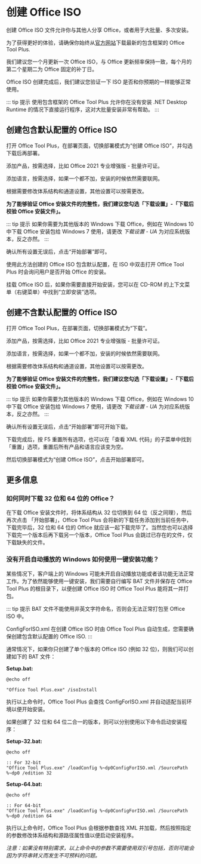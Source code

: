 # 创建 Office ISO

创建 Office ISO 文件允许你与其他人分享 Office，或者用于大批量、多次安装。

为了获得更好的体验，请确保你始终从[官方网站](https://otp.landian.vip/)下载最新的包含框架的 Office Tool Plus.

我们建议您一个月更新一次 Office ISO，与 Office 更新频率保持一致，每个月的第二个星期二为 Office 固定的补丁日。

Office ISO 创建完成后，我们建议您验证一下 ISO 是否和你预期的一样能够正常使用。

::: tip 提示
使用包含框架的 Office Tool Plus 允许你在没有安装 .NET Desktop Runtime 的情况下直接运行程序，这对大批量安装非常有帮助。
:::

## 创建包含默认配置的 Office ISO

打开 Office Tool Plus，在部署页面，切换部署模式为“创建 Office ISO”，并勾选下载后再部署。

添加产品，按需选择，比如 Office 2021 专业增强版 - 批量许可证。

添加语言，按需选择，如果一个都不加，安装的时候依然需要联网。

根据需要修改体系结构和通道设置，其他设置可以按需更改。

**为了能够验证 Office 安装文件的完整性，我们建议您勾选「下载设置」-「下载后校验 Office 安装文件」。**

::: tip 提示
如果你需要为其他版本的 Windows 下载 Office，例如在 Windows 10 中下载 Office 安装包给 Windows 7 使用，请更改 *下载设置 - UA* 为对应系统版本，反之亦然。
:::

确认所有设置无误后，点击“开始部署”即可。

使用此方法创建的 Office ISO 包含默认配置，在 ISO 中双击打开 Office Tool Plus 时会询问用户是否开始 Office 的安装。

挂载 Office ISO 后，如果你需要直接开始安装，您可以在 CD-ROM 的上下文菜单（右键菜单）中找到“立即安装”选项。

## 创建不含默认配置的 Office ISO

打开 Office Tool Plus，在部署页面，切换部署模式为“下载”。

添加产品，按需选择，比如 Office 2021 专业增强版 - 批量许可证。

添加语言，按需选择，如果一个都不加，安装的时候依然需要联网。

根据需要修改体系结构和通道设置，其他设置可以按需更改。

**为了能够验证 Office 安装文件的完整性，我们建议您勾选「下载设置」-「下载后校验 Office 安装文件」。**

::: tip 提示
如果你需要为其他版本的 Windows 下载 Office，例如在 Windows 10 中下载 Office 安装包给 Windows 7 使用，请更改 *下载设置 - UA* 为对应系统版本，反之亦然。
:::

确认所有设置无误后，点击“开始部署”即可开始下载。

下载完成后，按 F5 重置所有选项，也可以在「查看 XML 代码」的子菜单中找到「重置」选项，重置后所有产品和语言应该变为空。

然后切换部署模式为“创建 Office ISO”，点击开始部署即可。

## 更多信息

### 如何同时下载 32 位和 64 位的 Office？

在下载 Office 安装文件时，将体系结构从 32 位切换到 64 位（反之同理），然后再次点击 「开始部署」，Office Tool Plus 会将新的下载任务添加到当前任务中，下载完毕后，32 位和 64 位的 Office 就应该一起下载完毕了。当然您也可以选择下载完一个版本后再下载另一个版本，Office Tool Plus 会跳过已存在的文件，仅下载缺失的文件。

### 没有开启自动播放的 Windows 如何使用一键安装功能？

某些情况下，客户端上的 Windows 可能未开启自动播放功能或者该功能无法正常工作。为了依然能够使用一键安装，我们需要自行编写 BAT 文件并保存在 Office Tool Plus 的根目录下，以便创建 Office ISO 时 Office Tool Plus 能将其一并打包。

::: tip 提示
BAT 文件不能使用非英文字符命名，否则会无法正常打包至 Office ISO 中。

ConfigForISO.xml 在创建 Office ISO 时由 Office Tool Plus 自动生成，您需要确保创建包含默认配置的 Office ISO.
:::

通常情况下，如果你只创建了单个版本的 Office ISO (例如 32 位)，则我们可以创建如下的 BAT 文件：

**Setup.bat:**

```batch
@echo off

"Office Tool Plus.exe" /isoInstall
```

执行以上命令时，Office Tool Plus 会查找 ConfigForISO.xml 并自动适配当前环境以便开始安装。

如果创建了 32 位和 64 位二合一的版本，则可以分别使用以下命令启动安装程序：

**Setup-32.bat:**

```batch
@echo off

:: For 32-bit
"Office Tool Plus.exe" /loadConfig %~dp0ConfigForISO.xml /SourcePath %~dp0 /edition 32
```

**Setup-64.bat:**

```batch
@echo off

:: For 64-bit
"Office Tool Plus.exe" /loadConfig %~dp0ConfigForISO.xml /SourcePath %~dp0 /edition 64
```

执行以上命令时，Office Tool Plus 会根据参数查找 XML 并加载，然后按照指定的参数修改体系结构和源路径属性值以便启动安装程序。

_注意：如果没有特别需求，以上命令中的参数不需要使用双引号包括，否则可能会因为字符串转义而发生不可预料的问题。_
